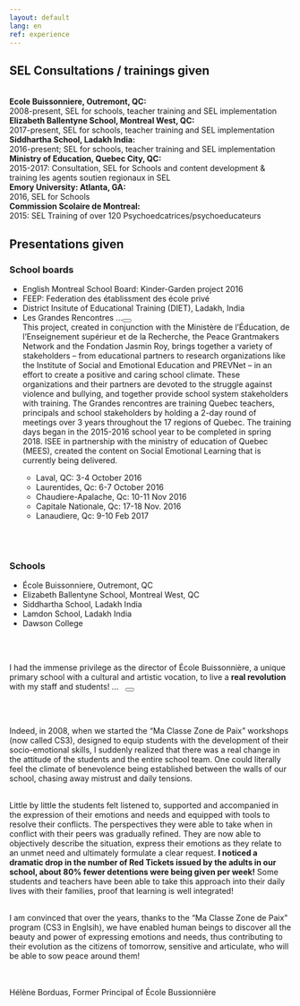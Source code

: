```yaml
---
layout: default
lang: en
ref: experience
---
```


<div class="box">
<h2>SEL Consultations / trainings given</h2>
</div>

<br/>

<section class="row">
<div class="third">
<b>Ecole Buissonniere, Outremont, QC:</b><br/>
2008-present, SEL for schools, teacher training and SEL implementation
</div>

<div class="third">
<b>Elizabeth Ballentyne School, Montreal West, QC:</b><br/>
2017-present, SEL for schools, teacher training and SEL implementation
</div>

<div class="third">
<b>Siddhartha School, Ladakh India:</b><br/>
2016-present; SEL for schools, teacher training and SEL implementation
</div>

<div class="third">
<b>Ministry of Education, Quebec City, QC:</b><br/>
2015-2017: Consultation, SEL for Schools and content development & training les agents soutien regionaux in SEL
</div>

<div class="third">
<b>Emory University: Atlanta, GA:</b><br/>
2016, SEL for Schools
</div>

<div class="third">
<b>Commission Scolaire de Montreal:</b><br/>
2015: SEL Training of over 120 Psychoedcatrices/psychoeducateurs
</div>
</section>

<div class="box">
<h2>Presentations given</h2>
</div>

<section class="row">
<h3>School boards</h3>
<ul class="school">
<li>English Montreal School Board: Kinder-Garden project 2016</li>
<li>FEEP: Federation des établissment des école privé</li>
<li>District Insitute of Educational Training (DIET), Ladakh, India</li>
<li class="sublist"><span class="sublist-header">Les Grandes Rencontres ...</span><button class="showhide-button"></button>
<div class="showhide">
This project, created in conjunction with the Ministère de l’Éducation, de l’Enseignement supérieur et de la Recherche, the Peace Grantmakers Network and the Fondation Jasmin Roy, brings together a variety of stakeholders – from educational partners to research organizations like the Institute of Social and Emotional Education and PREVNet – in an effort to create a positive and caring school climate. These organizations and their partners are devoted to the struggle against violence and bullying, and together provide school system stakeholders with training. The Grandes rencontres are training Quebec teachers, principals and school stakeholders by holding a 2-day round of meetings over 3 years throughout the 17 regions of Quebec. The training days began in the 2015-2016 school year to be completed in spring 2018. ISEE in partnership with the ministry of education of Quebec (MEES), created the content on Social Emotional Learning that is currently being delivered.

<div class="box">
<ul id="dates">
<li>Laval, QC: 3-4 October 2016</li>
<li>Laurentides, Qc: 6-7 October 2016</li>
<li>Chaudiere-Apalache, Qc: 10-11 Nov 2016</li>
<li>Capitale Nationale, Qc: 17-18 Nov. 2016</li>
<li>Lanaudiere, Qc: 9-10 Feb 2017</li>
</ul>
</div>
</div>
</li>
</ul>

</section>

<br/><br/>

<h3>Schools</h3>
<ul class="school">
<li>École Buissonniere, Outremont, QC</li>
<li>Elizabeth Ballentyne School, Montreal West, QC</li>
<li>Siddhartha School, Ladakh India</li>
<li>Lamdon School, Ladakh India</li>
<li>Dawson College</li>
</ul>

<br/><br/>

<div class="quote-container">
<span class="quote sublist">
I had the immense privilege as the director of École Buissonnière, a unique primary school with a cultural and artistic vocation, to live a <b>real revolution</b> with my staff and students! ...</span>&nbsp;&nbsp;
<button class="showhide-button"></button>

<br/><br/>
<div class="showhide">
<span class="quote">
Indeed, in 2008, when we started the “Ma Classe Zone de Paix” workshops (now called CS3), designed to equip students with the development of their socio-emotional skills, I suddenly realized that there was a real change in the attitude of the students and the entire school team. One could literally feel the climate of benevolence being established between the walls of our school, chasing away mistrust and daily tensions.  <br/><br/>

Little by little the students felt listened to, supported and accompanied in the expression of their emotions and needs and equipped with tools to resolve their conflicts. The perspectives they were able to take when in conflict with their peers was gradually refined. They are now able to objectively describe the situation, express their emotions as they relate to an unmet need and ultimately formulate a clear request. <b>I noticed a dramatic drop in the number of Red Tickets issued by the adults in our school, about 80% fewer detentions were being given per week!</b> Some students and teachers have been able to take this approach into their daily lives with their families, proof that learning is well integrated! <br/><br/>

I am convinced that over the years, thanks to the “Ma Classe Zone de Paix” program (CS3 in Englsih), we have enabled human beings to discover all the beauty and power of expressing emotions and needs, thus contributing to their evolution as the citizens of tomorrow, sensitive and articulate, who will be able to sow peace around them!
</span>
</div>
<br/><br/>
<div class="author">Hélène Borduas, Former Principal of École Bussionnière</div>
</div>

